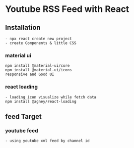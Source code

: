 # Youtube RSS Feed with React

## Installation
    - npx react create new project
    - create Components & little CSS
### material ui
    npm install @material-ui/core
    npm install @material-ui/icons
    responsive and Good UI
### react loading
    - loading icon visualize while fetch data
    npm install @agney/react-loading

## feed Target
### youtube feed
    - using youtube xml feed by channel id 

